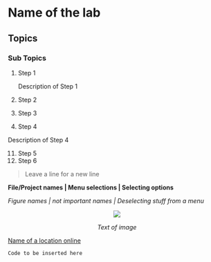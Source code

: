 <!--This is a comment
-->
# Name of the lab <!--Heading size 1-->
## Topics<!--Heading size 2-->
### Sub Topics<!--Heading size 3-->
<!--Bullet points are not much of a deal in markdown. Just number them anyhow and Markdown will automatically convert it for you-->

<!--Remember to start the bullet point numbering from the digit you want it to. Here I wanted to start the numbering from 1-->
1. Step 1

   Description of Step 1 <!--Make sure to leave 3 spaces from the margin when writing about the description of a step. It will then align itself along the margin of the bullet point-->
3. Step 2
9. Step 3
   <!--But please remember to leave 3 spaces for adding anything in the numbering of a markdown file to continue as if you don't the flow breaks: (This includes pictures, comments, anything)-->
10. Step 4

Description of Step 4

11. Step 5
32. Step 6
 <!--The numbering restarts!!!-->

> Leave a line for a new line <!--Note: -->

**File/Project names | Menu selections | Selecting options** <!--bold-->

*Figure names | not important names | Deselecting stuff from a menu*<!--Italics-->

<!--Picture-->
<p align="center">
<img src ="Image Location" width="%" height="%"/>
</p>
<p align = "center">
<i>Text of image</i>
</p>

<!--Hyperlink-->
[Name of a location online](hyperlink)


```verilog/vhdl/C
Code to be inserted here
```
